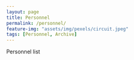 ```yaml
---
layout: page
title: Personnel
permalink: /personnel/
feature-img: "assets/img/pexels/circuit.jpeg"
tags: [Personnel, Archive]
---
```


Personnel list
